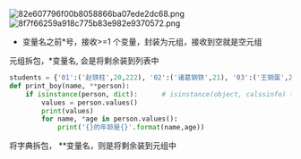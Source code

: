 ![82e607796f00b8058866ba07ede2dc68.png](en-resource://database/569:1)
![8f7f66259a918c775b83e982e9370572.png](en-resource://database/571:1)

- 变量名之前\*号，接收>=1 个变量，封装为元组，接收到空就是空元组

元组拆包，\*变量名, 会是将剩余装到列表中
``` python
students = {'01':('赵铁柱',20,222), '02':('诸葛钢铁',21), '03':('王钢蛋',21)}   # 字典 key = value
def print_boy(name, **person):    
    if isinstance(person, dict):      # isinstance(object, calssinfo) 输出布尔类型        
		values = person.values()        
		print(values)        
		for name, *age in person.values():           
			print('{}的年龄是{}'.format(name,age))

```

将字典拆包， \*\*变量名，则是将剩余装到元组中
